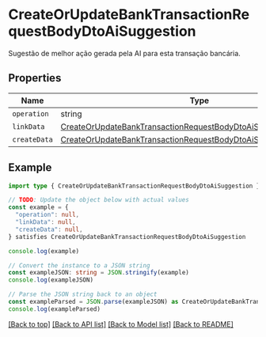 
# CreateOrUpdateBankTransactionRequestBodyDtoAiSuggestion

Sugestão de melhor ação gerada pela AI para esta transação bancária.

## Properties

Name | Type
------------ | -------------
`operation` | string
`linkData` | [CreateOrUpdateBankTransactionRequestBodyDtoAiSuggestionLinkData](CreateOrUpdateBankTransactionRequestBodyDtoAiSuggestionLinkData.md)
`createData` | [CreateOrUpdateBankTransactionRequestBodyDtoAiSuggestionCreateData](CreateOrUpdateBankTransactionRequestBodyDtoAiSuggestionCreateData.md)

## Example

```typescript
import type { CreateOrUpdateBankTransactionRequestBodyDtoAiSuggestion } from '@usesofia/pegasus-core-api-sdk'

// TODO: Update the object below with actual values
const example = {
  "operation": null,
  "linkData": null,
  "createData": null,
} satisfies CreateOrUpdateBankTransactionRequestBodyDtoAiSuggestion

console.log(example)

// Convert the instance to a JSON string
const exampleJSON: string = JSON.stringify(example)
console.log(exampleJSON)

// Parse the JSON string back to an object
const exampleParsed = JSON.parse(exampleJSON) as CreateOrUpdateBankTransactionRequestBodyDtoAiSuggestion
console.log(exampleParsed)
```

[[Back to top]](#) [[Back to API list]](../README.md#api-endpoints) [[Back to Model list]](../README.md#models) [[Back to README]](../README.md)


